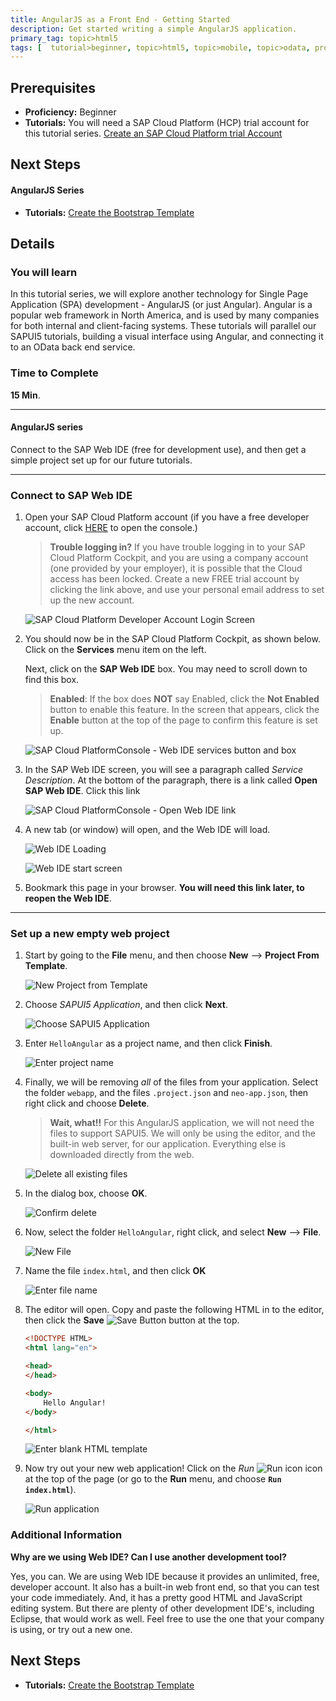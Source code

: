 ```yaml
---
title: AngularJS as a Front End - Getting Started
description: Get started writing a simple AngularJS application.
primary_tag: topic>html5
tags: [  tutorial>beginner, topic>html5, topic>mobile, topic>odata, products>sap-cloud-platform ]
---
```

## Prerequisites  
 - **Proficiency:** Beginner
 - **Tutorials:** You will need a SAP Cloud Platform (HCP) trial account for this tutorial series.  [Create an SAP Cloud Platform trial Account](http://www.sap.com/developer/tutorials/hcp-create-trial-account.html)

## Next Steps
#### AngularJS Series
 - **Tutorials:** [Create the Bootstrap Template](http://www.sap.com/developer/tutorials/angular-bootstrap-template.html)

## Details
### You will learn  
In this tutorial series, we will explore another technology for Single Page Application (SPA) development - AngularJS (or just Angular).  Angular is a popular web framework in North America, and is used by many companies for both internal and client-facing systems.  These tutorials will parallel our SAPUI5 tutorials, building a visual interface using Angular, and connecting it to an OData back end service.

### Time to Complete
**15 Min**.
 
---
#### AngularJS series
Connect to the SAP Web IDE (free for development use), and then get a simple project set up for our future tutorials.

---

### Connect to SAP Web IDE

1.  Open your SAP Cloud Platform account (if you have a free developer account, click [HERE](https://account.hanatrial.ondemand.com/) to open the console.)


    >**Trouble logging in?** If you have trouble logging in to your SAP Cloud Platform Cockpit, and you are using a company account (one provided by your employer), it is possible that the Cloud access has been locked.  Create a new FREE trial account by clicking the link above, and use your personal email address to set up the new account.

    ![SAP Cloud Platform Developer Account Login Screen](1-1.png)

2.  You should now be in the SAP Cloud Platform Cockpit, as shown below.  Click on the **Services** menu item on the left.  

    Next, click on the **SAP Web IDE** box.  You may need to scroll down to find this box.

    >**Enabled**: If the box does **NOT** say Enabled, click the **Not Enabled** button to enable this feature.  In the screen that appears, click the **Enable** button at the top of the page to confirm this feature is set up.

    ![SAP Cloud PlatformConsole - Web IDE services button and box](1-2.png)

3.  In the SAP Web IDE screen, you will see a paragraph called *Service Description*.  At the bottom of the paragraph, there is a link called **Open SAP Web IDE**.  Click this link

    ![SAP Cloud PlatformConsole - Open Web IDE link](1-3.png)

4.  A new tab (or window) will open, and the Web IDE will load.

    ![Web IDE Loading](1-4a.png)

    ![Web IDE start screen](1-4b.png)

5.  Bookmark this page in your browser.  **You will need this link later, to reopen the Web IDE**.

---

### Set up a new empty web project

1.  Start by going to the **File** menu, and then choose **New** --> **Project From Template**.

    ![New Project from Template](2-1.png)

2.  Choose *SAPUI5 Application*, and then click **Next**.

    ![Choose SAPUI5 Application](2-2.png)

3.  Enter `HelloAngular` as a project name, and then click **Finish**.

    ![Enter project name](2-3.png)

4.  Finally, we will be removing *all* of the files from your application.  Select the folder `webapp`, and the files `.project.json` and `neo-app.json`, then right click and choose **Delete**.

    >**Wait, what!!** For this AngularJS application, we will not need the files to support SAPUI5.  We will only be using the editor, and the built-in web server, for our application.  Everything else is downloaded directly from the web.

    ![Delete all existing files](2-4.png)

5.  In the dialog box, choose **OK**.

    ![Confirm delete](2-5.png)

6.  Now, select the folder `HelloAngular`, right click, and select **New** --> **File**.

    ![New File](2-6.png)

7.  Name the file `index.html`, and then click **OK**

    ![Enter file name](2-7.png)

8.  The editor will open.  Copy and paste the following HTML in to the editor, then click the **Save** ![Save Button](save-button.png) button at the top.

    ```html
    <!DOCTYPE HTML>
    <html lang="en">

    <head>
    </head>

    <body>
        Hello Angular!
    </body>

    </html>
    ```

    ![Enter blank HTML template](2-8.png)

9.  Now try out your new web application!  Click on the *Run* ![Run icon](run-button.png) icon at the top of the page (or go to the **Run** menu, and choose **`Run index.html`**).

    ![Run application](2-9.png)




### Additional Information
**Why are we using Web IDE?  Can I use another development tool?**

Yes, you can.   We are using Web IDE because it provides an unlimited, free, developer account.  It also has a built-in web front end, so that you can test your code immediately.  And, it has a pretty good HTML and JavaScript editing system.  But there are plenty of other development IDE's, including Eclipse, that would work as well.  Feel free to use the one that your company is using, or try out a new one.

## Next Steps
 - **Tutorials:** [Create the Bootstrap Template](http://www.sap.com/developer/tutorials/angular-bootstrap-template.html)
